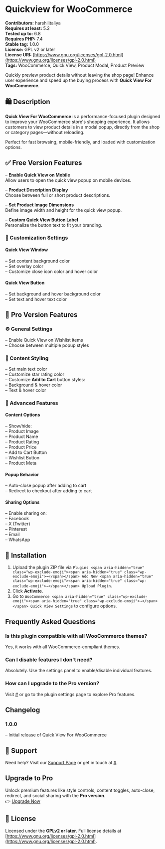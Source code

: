 # Quickview for WooCommerce

**Contributors:** harshilitaliya  
**Requires at least:** 5.2  
**Tested up to:** 6.8  
**Requires PHP:** 7.4  
**Stable tag:** 1.0.0  
**License:** GPL v2 or later  
**License URI:** [https://www.gnu.org/licenses/gpl-2.0.html](https://www.gnu.org/licenses/gpl-2.0.html)  
**Tags:** WooCommerce, Quick View, Product Modal, Product Preview

Quickly preview product details without leaving the shop page! Enhance user experience and speed up the buying process with **Quick View For WooCommerce**.


## 🛍️ Description

**Quick View For WooCommerce** is a performance-focused plugin designed to improve your WooCommerce store's shopping experience. It allows customers to view product details in a modal popup, directly from the shop or category pages—without reloading.

Perfect for fast browsing, mobile-friendly, and loaded with customization options.


## ✅ Free Version Features

– **Enable Quick View on Mobile**  
  Allow users to open the quick view popup on mobile devices.

– **Product Description Display**  
  Choose between full or short product descriptions.

– **Set Product Image Dimensions**  
  Define image width and height for the quick view popup.

– **Custom Quick View Button Label**  
  Personalize the button text to fit your branding.

### 🎨 Customization Settings

#### Quick View Window
– Set content background color  
– Set overlay color  
– Customize close icon color and hover color  

#### Quick View Button
– Set background and hover background color  
– Set text and hover text color  


## 💎 Pro Version Features

### ⚙️ General Settings
– Enable Quick View on Wishlist items  
– Choose between multiple popup styles  

### 🎨 Content Styling
– Set main text color  
– Customize star rating color  
– Customize **Add to Cart** button styles:  
  – Background & hover color  
  – Text & hover color  

### 🧩 Advanced Features

#### Content Options
– Show/hide:  
  – Product Image  
  – Product Name  
  – Product Rating  
  – Product Price  
  – Add to Cart Button  
  – Wishlist Button  
  – Product Meta  

#### Popup Behavior
– Auto-close popup after adding to cart  
– Redirect to checkout after adding to cart  

#### Sharing Options
– Enable sharing on:  
  – Facebook  
  – X (Twitter)  
  – Pinterest  
  – Email  
  – WhatsApp  


## 🚀 Installation

1. Upload the plugin ZIP file via `Plugins <span aria-hidden="true" class="wp-exclude-emoji"><span aria-hidden="true" class="wp-exclude-emoji">→</span></span> Add New <span aria-hidden="true" class="wp-exclude-emoji"><span aria-hidden="true" class="wp-exclude-emoji">→</span></span> Upload Plugin`.  
2. Click **Activate**.  
3. Go to `WooCommerce <span aria-hidden="true" class="wp-exclude-emoji"><span aria-hidden="true" class="wp-exclude-emoji">→</span></span> Quick View Settings` to configure options.


##  Frequently Asked Questions

### Is this plugin compatible with all WooCommerce themes?
Yes, it works with all WooCommerce-compliant themes.

### Can I disable features I don't need?
Absolutely. Use the settings panel to enable/disable individual features.

### How can I upgrade to the Pro version?
Visit [#](#) or go to the plugin settings page to explore Pro features.


##  Changelog

### 1.0.0
– Initial release of Quick View For WooCommerce


## 💬 Support

Need help? Visit our [Support Page](https://wordpress.org/support/plugin/quickview-for-woocommerce) or get in touch at [#](#).


##  Upgrade to Pro

Unlock premium features like style controls, content toggles, auto-close, redirect, and social sharing with the **Pro version**.  
👉 [Upgrade Now](#)


## 🧾 License

Licensed under the **GPLv2 or later**. Full license details at [https://www.gnu.org/licenses/gpl-2.0.html](https://www.gnu.org/licenses/gpl-2.0.html).